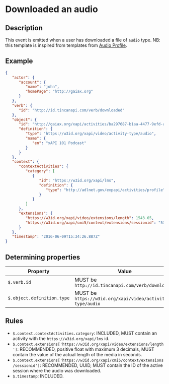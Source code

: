 # Downloaded an audio 

## Description

This event is emitted when a user has downloaded a file of `audio` type.
NB: this template is inspired from templates from [Audio Profile](https://profiles.adlnet.gov/profile/0925e2b8-0330-45d8-ab44-4abcaa5479f8).

## Example

```json
{
   "actor": {
      "account": {
         "name": "john",
         "homePage": "http://gaiax.org"
      }
   },
   "verb": {
      "id": "http://id.tincanapi.com/verb/downloaded"
   },
   "object": {
      "id": "http://gaiax.org/xapi/activities/ba297687-b1aa-4477-9efd-a782c8fdb90a",
      "definition": {
         "type": "https://w3id.org/xapi/video/activity-type/audio",
         "name": {
            "en": "xAPI 101 Podcast"
         }
      }
   },
   "context": {
      "contextActivities": {
         "category": [
            {
               "id": "https://w3id.org/xapi/lms",
               "definition": {
                  "type": "http://adlnet.gov/expapi/activities/profile"
               }
            }
         ]
      },
      "extensions": {
         "https://w3id.org/xapi/video/extensions/length": 1543.65,
         "https://w3id.org/xapi/cmi5/context/extensions/sessionid": "53ff781a-3c52-11ee-be56-0242ac120002"
      }
   },
   "timestamp": "2016-06-09T15:34:26.887Z"
}
```

## Determining properties

| Property | Value |
|---|---|
| `$.verb.id` | MUST be `http://id.tincanapi.com/verb/downloaded` |
| `$.object.definition.type` | MUST be `https://w3id.org/xapi/video/activity-type/audio` |


## Rules

- `$.context.contextActivities.category`: INCLUDED, MUST contain an activity with the `https://w3id.org/xapi/lms` id.
- `$.context.extensions['https://w3id.org/xapi/video/extensions/length']`: RECOMMENDED, positive float with maximum 3 decimals, MUST contain the value of the actual length of the media in seconds.
- `$.context.extensions['https://w3id.org/xapi/cmi5/context/extensions/sessionid']`: RECOMMENDED, UUID, MUST contain the ID of the active session where the audio was downloaded.
- `$.timestamp`: INCLUDED.